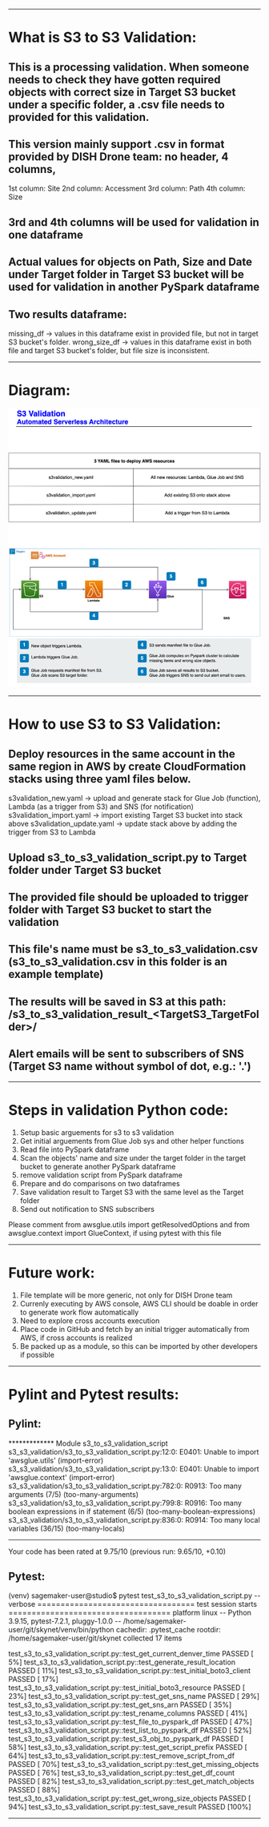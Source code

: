 ___
# What is S3 to S3 Validation:
## This is a processing validation. When someone needs to check they have gotten required objects with correct size in Target S3 bucket under a specific folder, a .csv file needs to provided for this validation.
## This version mainly support .csv in format provided by DISH Drone team: no header, 4 columns, 
1st column: Site
2nd column: Accessment
3rd column: Path
4th column: Size
## 3rd and 4th columns will be used for validation in one dataframe
## Actual values for objects on Path, Size and Date under Target folder in Target S3 bucket will be used for validation in another PySpark dataframe
## Two results dataframe:
missing_df -> values in this dataframe exist in provided file, but not in target S3 bucket's folder.
wrong_size_df -> values in this dataframe exist in both file and target S3 bucket's folder, but file size is inconsistent.

___
# Diagram:
![s3_to_s3_validation_diagram](images/s3_to_s3_validation.drawio.png)
___
# How to use S3 to S3 Validation:
## Deploy resources in the same account in the same region in AWS by create CloudFormation stacks using three yaml files below.
s3validation_new.yaml -> upload and generate stack for Glue Job (function), Lambda (as a trigger from S3) and SNS (for notification)
s3validation_import.yaml -> import existing Target S3 bucket into stack above
s3validation_update.yaml -> update stack above by adding the trigger from S3 to Lambda
## Upload s3_to_s3_validation_script.py to Target folder under Target S3 bucket
## The provided file should be uploaded to trigger folder with Target S3 bucket to start the validation
## This file's name must be s3_to_s3_validation.csv (s3_to_s3_validation.csv in this folder is an example template)
## The results will be saved in S3 at this path: <TargetS3>/s3_to_s3_validation_result_<TargetS3_TargetFolder>/<results>
## Alert emails will be sent to subscribers of SNS (Target S3 name without symbol of dot, e.g.: '.')

___
# Steps in validation Python code:

1. Setup basic arguements for s3 to s3 validation
2. Get initial arguements from Glue Job sys and other helper functions
3. Read file into PySpark dataframe
4. Scan the objects' name and size under the target folder in the target bucket to generate another PySpark dataframe
5. remove validation script from PySpark dataframe
6. Prepare and do comparisons on two dataframes
7. Save validation result to Target S3 with the same level as the Target folder
8. Send out notification to SNS subscribers

Please comment from awsglue.utils import getResolvedOptions and from awsglue.context import GlueContext,
if using pytest with this file
___
# Future work:
1. File template will be more generic, not only for DISH Drone team
2. Currenly executing by AWS console, AWS CLI should be doable in order to generate work flow automatically
3. Need to explore cross accounts execution
4. Place code in GitHub and fetch by an initial trigger automatically from AWS, if cross accounts is realized
5. Be packed up as a module, so this can be imported by other developers if possible

___
# Pylint and Pytest results:
## Pylint:
************* Module s3_to_s3_validation_script
s3_s3_validation/s3_to_s3_validation_script.py:12:0: E0401: Unable to import 'awsglue.utils' (import-error)
s3_s3_validation/s3_to_s3_validation_script.py:13:0: E0401: Unable to import 'awsglue.context' (import-error)
s3_s3_validation/s3_to_s3_validation_script.py:782:0: R0913: Too many arguments (7/5) (too-many-arguments)
s3_s3_validation/s3_to_s3_validation_script.py:799:8: R0916: Too many boolean expressions in if statement (6/5) (too-many-boolean-expressions)
s3_s3_validation/s3_to_s3_validation_script.py:836:0: R0914: Too many local variables (36/15) (too-many-locals)

------------------------------------------------------------------
Your code has been rated at 9.75/10 (previous run: 9.65/10, +0.10)

## Pytest:
(venv) sagemaker-user@studio$ pytest test_s3_to_s3_validation_script.py --verbose
================================== test session starts ===================================
platform linux -- Python 3.9.15, pytest-7.2.1, pluggy-1.0.0 -- /home/sagemaker-user/git/skynet/venv/bin/python
cachedir: .pytest_cache
rootdir: /home/sagemaker-user/git/skynet
collected 17 items                                                                       

test_s3_to_s3_validation_script.py::test_get_current_denver_time PASSED            [  5%]
test_s3_to_s3_validation_script.py::test_generate_result_location PASSED           [ 11%]
test_s3_to_s3_validation_script.py::test_initial_boto3_client PASSED               [ 17%]
test_s3_to_s3_validation_script.py::test_initial_boto3_resource PASSED             [ 23%]
test_s3_to_s3_validation_script.py::test_get_sns_name PASSED                       [ 29%]
test_s3_to_s3_validation_script.py::test_get_sns_arn PASSED                        [ 35%]
test_s3_to_s3_validation_script.py::test_rename_columns PASSED                     [ 41%]
test_s3_to_s3_validation_script.py::test_file_to_pyspark_df PASSED                 [ 47%]
test_s3_to_s3_validation_script.py::test_list_to_pyspark_df PASSED                 [ 52%]
test_s3_to_s3_validation_script.py::test_s3_obj_to_pyspark_df PASSED               [ 58%]
test_s3_to_s3_validation_script.py::test_get_script_prefix PASSED                  [ 64%]
test_s3_to_s3_validation_script.py::test_remove_script_from_df PASSED              [ 70%]
test_s3_to_s3_validation_script.py::test_get_missing_objects PASSED                [ 76%]
test_s3_to_s3_validation_script.py::test_get_df_count PASSED                       [ 82%]
test_s3_to_s3_validation_script.py::test_get_match_objects PASSED                  [ 88%]
test_s3_to_s3_validation_script.py::test_get_wrong_size_objects PASSED             [ 94%]
test_s3_to_s3_validation_script.py::test_save_result PASSED                        [100%]
___
